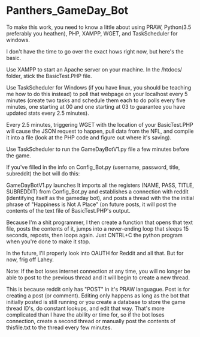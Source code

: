# Panthers_GameDay_Bot
To make this work, you need to know a little about using PRAW, Python(3.5 preferably you heathen), PHP, XAMPP, WGET, and TaskScheduler for windows.

I don't have the time to go over the exact hows right now, but here's the basic.


Use XAMPP to start an Apache server on your machine. In the /htdocs/ folder, stick the BasicTest.PHP file. 

Use TaskScheduler for Windows (if you have linux, you should be teaching me how to do this instead) to poll that webpage on your localhost every 5 minutes (create two tasks and schedule them each to do polls every five minutes, one starting at 00 and one starting at 03 to guarantee you have updated stats every 2.5 minutes).

Every 2.5 minutes, triggering WGET with the location of your BasicTest.PHP will cause the JSON request to happen, pull data from the NFL, and compile it into a file (look at the PHP code and figure out where it's saving).

Use TaskScheduler to run the GameDayBotV1.py file a few minutes before the game.

If you've filled in the info on Config_Bot.py (username, password, title, subreddit) the bot will do this:

GameDayBotV1.py launches
It imports all the registers (NAME, PASS, TITLE, SUBREDDIT) from Config_Bot.py and establishes a connection with reddit (identifying itself as the gameday bot), and posts a thread with the the initial phrase of "Happiness is Not A Place" (on future posts, it will post the contents of the text file of BasicTest.PHP's output.

Because I'm a shit programmer, I then create a function that opens that text file, posts the contents of it, jumps into a never-ending loop that sleeps 15 seconds, reposts, then loops again. Just CNTRL+C the python program when you're done to make it stop.


In the future, I'll properly look into OAUTH for Reddit and all that. But for now, frig off Lahey.



Note: If the bot loses internet connection at any time, you will no longer be able to post to the previous thread and it will begin to create a new thread.

This is because reddit only has "POST" in it's PRAW languague. Post is for creating a post (or comment). Editing only happens as long as the bot that initially posted is still running or you create a database to store the game thread ID's, do constant lookups, and edit that way. That's more complicated than I have the ability or time for, so if the bot loses connection, create a second thread or manually post the contents of thisfile.txt to the thread every few minutes.

